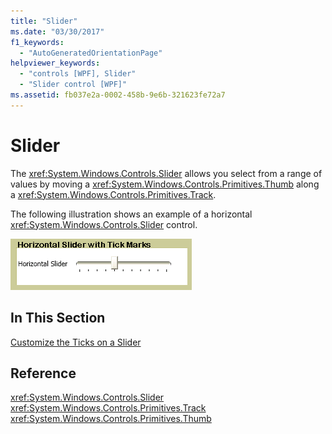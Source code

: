 ```yaml
---
title: "Slider"
ms.date: "03/30/2017"
f1_keywords: 
  - "AutoGeneratedOrientationPage"
helpviewer_keywords: 
  - "controls [WPF], Slider"
  - "Slider control [WPF]"
ms.assetid: fb037e2a-0002-458b-9e6b-321623fe72a7
---
```

# Slider
The <xref:System.Windows.Controls.Slider> allows you select from a range of values by moving a <xref:System.Windows.Controls.Primitives.Thumb> along a <xref:System.Windows.Controls.Primitives.Track>.  
  
 The following illustration shows an example of a horizontal <xref:System.Windows.Controls.Slider> control.  
  
 ![Horizontal slider with tick marks](./media/ss-ctl-hslider-ticks.png "SS_CTL_hslider_ticks")  
  
## In This Section  
 [Customize the Ticks on a Slider](how-to-customize-the-ticks-on-a-slider.md)  
  
## Reference  
 <xref:System.Windows.Controls.Slider>  
  <xref:System.Windows.Controls.Primitives.Track>  
  <xref:System.Windows.Controls.Primitives.Thumb>
